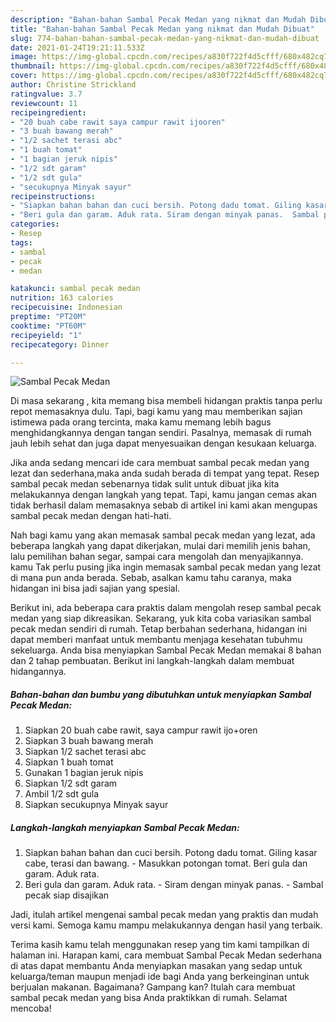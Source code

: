```yaml
---
description: "Bahan-bahan Sambal Pecak Medan yang nikmat dan Mudah Dibuat"
title: "Bahan-bahan Sambal Pecak Medan yang nikmat dan Mudah Dibuat"
slug: 774-bahan-bahan-sambal-pecak-medan-yang-nikmat-dan-mudah-dibuat
date: 2021-01-24T19:21:11.533Z
image: https://img-global.cpcdn.com/recipes/a830f722f4d5cfff/680x482cq70/sambal-pecak-medan-foto-resep-utama.jpg
thumbnail: https://img-global.cpcdn.com/recipes/a830f722f4d5cfff/680x482cq70/sambal-pecak-medan-foto-resep-utama.jpg
cover: https://img-global.cpcdn.com/recipes/a830f722f4d5cfff/680x482cq70/sambal-pecak-medan-foto-resep-utama.jpg
author: Christine Strickland
ratingvalue: 3.7
reviewcount: 11
recipeingredient:
- "20 buah cabe rawit saya campur rawit ijooren"
- "3 buah bawang merah"
- "1/2 sachet terasi abc"
- "1 buah tomat"
- "1 bagian jeruk nipis"
- "1/2 sdt garam"
- "1/2 sdt gula"
- "secukupnya Minyak sayur"
recipeinstructions:
- "Siapkan bahan bahan dan cuci bersih. Potong dadu tomat. Giling kasar cabe, terasi dan bawang. Masukkan potongan tomat. Beri gula dan garam. Aduk rata."
- "Beri gula dan garam. Aduk rata. Siram dengan minyak panas.  Sambal pecak siap disajikan"
categories:
- Resep
tags:
- sambal
- pecak
- medan

katakunci: sambal pecak medan 
nutrition: 163 calories
recipecuisine: Indonesian
preptime: "PT20M"
cooktime: "PT60M"
recipeyield: "1"
recipecategory: Dinner

---
```



![Sambal Pecak Medan](https://img-global.cpcdn.com/recipes/a830f722f4d5cfff/680x482cq70/sambal-pecak-medan-foto-resep-utama.jpg)

Di masa  sekarang , kita memang bisa membeli hidangan praktis tanpa perlu repot memasaknya dulu. Tapi, bagi kamu yang mau memberikan sajian istimewa pada orang tercinta, maka kamu memang lebih bagus menghidangkannya dengan tangan sendiri. Pasalnya, memasak di rumah jauh lebih sehat dan juga dapat menyesuaikan dengan kesukaan keluarga.

Jika anda sedang mencari ide cara membuat sambal pecak medan yang lezat dan sederhana,maka anda sudah berada di tempat yang tepat. Resep sambal pecak medan  sebenarnya tidak sulit untuk dibuat jika kita melakukannya dengan langkah yang tepat. Tapi, kamu jangan cemas akan tidak berhasil dalam memasaknya 
sebab di artikel ini kami akan mengupas sambal pecak medan dengan hati-hati.  



Nah bagi kamu yang akan memasak sambal pecak medan yang lezat, ada beberapa langkah yang dapat dikerjakan, mulai dari memilih jenis bahan, lalu pemilihan bahan segar, sampai cara mengolah dan menyajikannya. kamu Tak perlu pusing jika ingin memasak sambal pecak medan yang lezat di mana pun anda berada. Sebab, asalkan kamu  tahu caranya, maka hidangan ini bisa jadi sajian yang spesial.

Berikut ini, ada beberapa cara praktis  dalam mengolah resep sambal pecak medan yang siap dikreasikan. Sekarang, yuk kita coba variasikan sambal pecak medan sendiri di rumah. Tetap berbahan sederhana, hidangan ini dapat memberi manfaat untuk membantu menjaga kesehatan tubuhmu sekeluarga. Anda bisa menyiapkan Sambal Pecak Medan memakai 8 bahan dan 2 tahap pembuatan. Berikut ini langkah-langkah dalam membuat hidangannya.

<!--inarticleads1-->

##### Bahan-bahan dan bumbu yang dibutuhkan untuk menyiapkan Sambal Pecak Medan:

1. Siapkan 20 buah cabe rawit, saya campur rawit ijo+oren
1. Siapkan 3 buah bawang merah
1. Siapkan 1/2 sachet terasi abc
1. Siapkan 1 buah tomat
1. Gunakan 1 bagian jeruk nipis
1. Siapkan 1/2 sdt garam
1. Ambil 1/2 sdt gula
1. Siapkan secukupnya Minyak sayur




<!--inarticleads2-->

##### Langkah-langkah menyiapkan Sambal Pecak Medan:

1. Siapkan bahan bahan dan cuci bersih. Potong dadu tomat. Giling kasar cabe, terasi dan bawang. - Masukkan potongan tomat. Beri gula dan garam. Aduk rata.
1. Beri gula dan garam. Aduk rata. - Siram dengan minyak panas.  - Sambal pecak siap disajikan




Jadi, itulah artikel mengenai  sambal pecak medan  yang praktis dan mudah versi kami. Semoga kamu mampu melakukannya dengan hasil yang terbaik. 

Terima kasih kamu telah menggunakan resep yang tim kami tampilkan di halaman ini. Harapan kami, cara membuat  Sambal Pecak Medan sederhana di atas dapat membantu Anda menyiapkan masakan yang sedap untuk keluarga/teman maupun menjadi ide bagi Anda yang berkeinginan untuk berjualan makanan. Bagaimana? Gampang kan? Itulah cara membuat sambal pecak medan yang bisa Anda praktikkan di rumah. Selamat mencoba!

